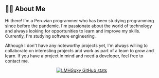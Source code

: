 ## 🐱‍👤 About Me

Hi there! I'm a Peruvian programmer who has been studying programming since before the pandemic. I'm passionate about the world of technology and always looking for opportunities to learn and improve my skills. Currently, I'm studying software engineering.

Although I don't have any noteworthy projects yet, I'm always willing to collaborate on interesting projects and work as part of a team to grow and learn. If you have a project in mind and need a developer, feel free to contact me.
  
<div align="center">
  
[![LMHGgxy GitHub stats](https://github-readme-stats.vercel.app/api?username=LMHGgxy&show_icons=true&theme=transparent)](https://github.com/anuraghazra/github-readme-stats)

</div>
